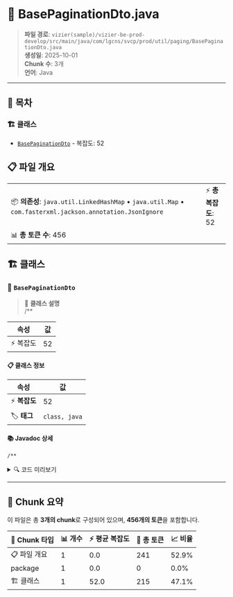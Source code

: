 # 📄 BasePaginationDto.java

> **파일 경로**: `vizier(sample)/vizier-be-prod-develop/src/main/java/com/lgcns/svcp/prod/util/paging/BasePaginationDto.java`  
> **생성일**: 2025-10-01  
> **Chunk 수**: 3개  
> **언어**: Java
---

## 📑 목차

### 🏗️ 클래스
- [`BasePaginationDto`](#class-basepaginationdto) - 복잡도: 52

## 📋 파일 개요

| | |
|--|--|
| 📦 **의존성**: `java.util.LinkedHashMap` • `java.util.Map` • `com.fasterxml.jackson.annotation.JsonIgnore` | ⚡ **총 복잡도**: 52 |
| 📊 **총 토큰 수**: 456 |  |



## 🏗️ 클래스

### <a id="class-basepaginationdto"></a>🎯 `BasePaginationDto`

> 📝 **클래스 설명**  
> /**

| 속성 | 값 |
|------|----|
| ⚡ 복잡도 | 52 |



#### 📋 클래스 정보

| 속성 | 값 |
|------|----|
| ⚡ **복잡도** | 52 || 📍 **라인 범위** | 12-12 |
| 🏷️ **태그** | `class, java` |
#### 📚 Javadoc 상세

```
/**
```


<details>
<summary>🔍 코드 미리보기</summary>

```java
public class BasePaginationDto {
	
	private int page = 1; // Page starts at 1
	private int size = 10; // Default 10 records per page
	private String sort; // Sort field and direction, e.g., "col1 ASC,col2 DESC,col3"

	public int getPage() {
		return page;
	}

	/**
	 * Ensures page is at least 1.
	 */
	public void setPage(int page) {
		this.page = Math.max(page, 1);
	}

	public int getSize() {
		return size;
	}

	/**
	 * Ensures size is greater than 0, defaults to 10 if invalid.
	 */
	public void setSize(int size) {
		this.size = (size <= 0) ? 10 : size;
	}

	public String getSort() {
		return sort;
	}

	public void setSort(String sort) {
		this.sort = sort;
	}

	/**
	 * Parses sort string (e.g., "col1 ASC,col2 DESC,col3") into a Map. Default
	 * direction is "ASC" if not specified. Preserv...
```

**Chunk 정보**
- 🆔 **ID**: `f3ddc9907165`
- 📍 **라인**: 12-12
- 📊 **토큰**: 215
- 🏷️ **태그**: `class, java`

</details>

---





## 🧩 Chunk 요약

이 파일은 총 **3개의 chunk**로 구성되어 있으며, **456개의 토큰**을 포함합니다.

| 🧩 Chunk 타입 | 📊 개수 | ⚡ 평균 복잡도 | 📝 총 토큰 | 📈 비율 |
|---------------|--------|-------------|----------|--------|
| 📋 파일 개요 | 1 | 0.0 | 241 | 52.9% |
| package | 1 | 0.0 | 0 | 0.0% |
| 🏗️ 클래스 | 1 | 52.0 | 215 | 47.1% |

